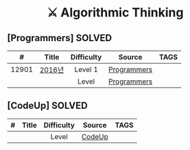 <h1 align="center">
  ⚔ Algorithmic Thinking
</h1>

## [Programmers] SOLVED
|  #  | Title | Difficulty | Source | TAGS |
| :-: | :---: | :--------: | :----: | :--: | 
|  12901  |[2016년]() |Level 1| [Programmers](https://programmers.co.kr/learn/courses/30/lessons/12901) |  | 
|    |[ ]( ) |Level | [Programmers](https://programmers.co.kr/learn/courses/30/lessons/) |  | 

## [CodeUp] SOLVED
|  #  | Title | Difficulty | Source | TAGS |
| :-: | :---: | :--------: | :----: | :--: | 
|    |[ ]( ) | Level | [CodeUp]( ) |  |  